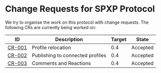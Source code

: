 # Change Requests for SPXP Protocol
We try to organise the work on this protocol with change requests. The following CRs are currently being worked on:

| ID | Description | Target | State |
|---|---|---|---|
| [CR-001](./CR-001_ProfileRelocation.md) | Profile relocation | 0.4 | Accepted |
| [CR-002](./CR-002_PublishToConnectedProfile.md) | Publishing to connected profiles | 0.4 | Accepted |
| [CR-003](./CR-003_CommentsAndReactions.md) | Comments and Reactions | 0.4 | Accepted |